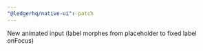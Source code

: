```yaml
---
"@ledgerhq/native-ui": patch
---
```


New animated input (label morphes from placeholder to fixed label onFocus)
